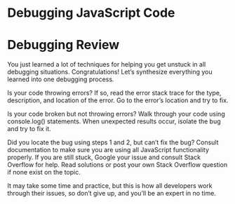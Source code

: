 # Debugging JavaScript Code

# Debugging Review

You just learned a lot of techniques for helping you get unstuck in all debugging situations. Congratulations! Let’s synthesize everything you learned into one debugging process.

Is your code throwing errors? If so, read the error stack trace for the type, description, and location of the error. Go to the error’s location and try to fix.

Is your code broken but not throwing errors? Walk through your code using console.log() statements. When unexpected results occur, isolate the bug and try to fix it.

Did you locate the bug using steps 1 and 2, but can’t fix the bug? Consult documentation to make sure you are using all JavaScript functionality properly. If you are still stuck, Google your issue and consult Stack Overflow for help. Read solutions or post your own Stack Overflow question if none exist on the topic.

It may take some time and practice, but this is how all developers work through their issues, so don’t give up, and you’ll be an expert in no time.
